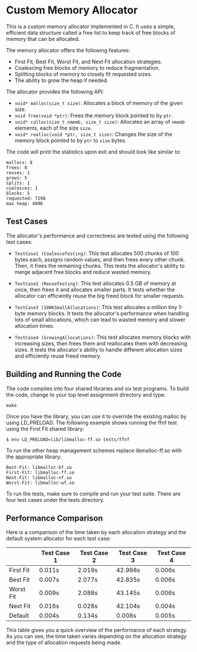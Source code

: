 


# Custom Memory Allocator


This is a custom memory allocator implemented in C. It uses a simple, efficient data structure called a free list to keep track of free blocks of memory that can be allocated. 

The memory allocator offers the following features:

- First Fit, Best Fit, Worst Fit, and Next Fit allocation strategies.
- Coalescing free blocks of memory to reduce fragmentation.
- Splitting blocks of memory to closely fit requested sizes.
- The ability to grow the heap if needed.

The allocator provides the following API:

- `void* malloc(size_t size)`: Allocates a block of memory of the given size.
- `void free(void *ptr)`: Frees the memory block pointed to by `ptr`.
- `void* calloc(size_t nmemb, size_t size)`: Allocates an array of `nmemb` elements, each of the size `size`.
- `void* realloc(void *ptr, size_t size)`: Changes the size of the memory block pointed to by `ptr` to `size` bytes.

The code will print the statistics upon exit and should look like similar to:
```
mallocs: 8
frees: 8
reuses: 1
grows: 5
splits: 1
coalesces: 1
blocks: 5
requested: 7298
max heap: 4096
```

## Test Cases

The allocator's performance and correctness are tested using the following test cases:

- `TestCase1 (CoalesceTesting)`: This test allocates 500 chunks of 100 bytes each, assigns random values, and then frees every other chunk. Then, it frees the remaining chunks. This tests the allocator's ability to merge adjacent free blocks and reduce wasted memory.

- `TestCase2 (ReuseTesting)`: This test allocates 0.5 GB of memory at once, then frees it and allocates smaller parts. It tests whether the allocator can efficiently reuse the big freed block for smaller requests.

- `TestCase3 (100KSmallAllocations)`: This test allocates a million tiny 1-byte memory blocks. It tests the allocator's performance when handling lots of small allocations, which can lead to wasted memory and slower allocation times.

- `TestCase4 (GrowingAllocations)`: This test allocates memory blocks with increasing sizes, then frees them and reallocates them with decreasing sizes. It tests the allocator's ability to handle different allocation sizes and efficiently reuse freed memory.



## Building and Running the Code

The code compiles into four shared libraries and six test programs. To build the code, change to your top level assignment directory and type:
```
make
```
Once you have the library, you can use it to override the existing malloc by using
LD_PRELOAD. The following example shows running the ffnf test using the First Fit shared library:
```
$ env LD_PRELOAD=lib/libmalloc-ff.so tests/ffnf
```

To run the other heap management schemes replace libmalloc-ff.so with the appropriate library:
```
Best-Fit: libmalloc-bf.so
First-Fit: libmalloc-ff.so
Next-Fit: libmalloc-nf.so
Worst-Fit: libmalloc-wf.so
```

To run the tests, make sure to compile and run your test suite. There are four test cases under the tests directory.



## Performance Comparison

Here is a comparison of the time taken by each allocation strategy and the default system allocator for each test case:

|           | Test Case 1 | Test Case 2 | Test Case 3 | Test Case 4 |
|-----------|-------------|-------------|-------------|-------------|
| First Fit | 0.011s      | 2.019s      | 42.998s     | 0.006s      |
| Best Fit  | 0.007s      | 2.077s      | 42.835s     | 0.006s      |
| Worst Fit | 0.009s      | 2.088s      | 43.145s     | 0.006s      |
| Next Fit  | 0.016s      | 0.028s      | 42.104s     | 0.004s      |
| Default   | 0.004s      | 0.134s      | 0.008s      | 0.005s      |

This table gives you a quick overview of the performance of each strategy. As you can see, the time taken varies depending on the allocation strategy and the type of allocation requests being made.




